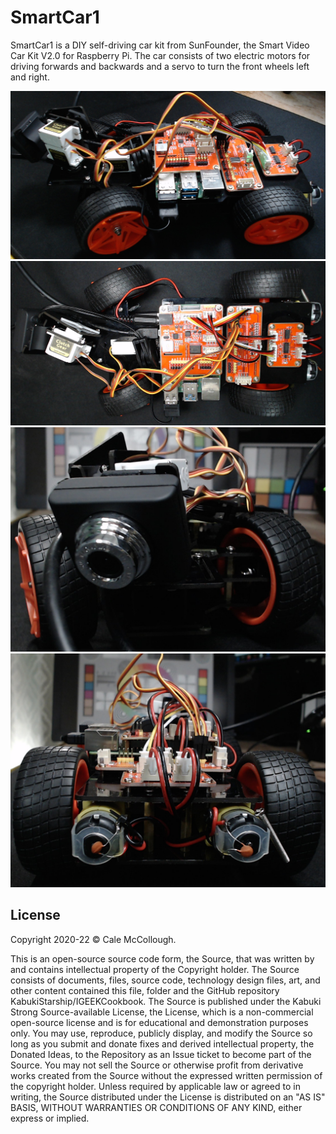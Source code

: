 # SmartCar1

SmartCar1 is a DIY self-driving car kit from SunFounder, the Smart Video Car Kit V2.0 for Raspberry Pi. The car consists of two electric motors for driving forwards and backwards and a servo to turn the front wheels left and right.

![Orthographic image of the SmartCar1.](./SmartCar1.Images.Orthographic.png)
![Top-down image of the SmartCar1.](./SmartCar1.Images.TopDown.png)
![Front image of the SmartCar1.](./SmartCar1.Images.Front.png)
![Rear image of the SmartCar1.](./SmartCar1.Images.Rear.png)

## License

Copyright 2020-22 © Cale McCollough.

This is an open-source source code form, the Source, that was written by and contains intellectual property of the Copyright holder. The Source consists of documents, files, source code, technology design files, art, and other content contained this file, folder and the GitHub repository KabukiStarship/IGEEKCookbook. The Source is published under the Kabuki Strong Source-available License, the License, which is a non-commercial open-source license and is for educational and demonstration purposes only. You may use, reproduce, publicly display, and modify the Source so long as you submit and donate fixes and derived intellectual property, the Donated Ideas, to the Repository as an Issue ticket to become part of the Source. You may not sell the Source or otherwise profit from derivative works created from the Source without the expressed written permission of the copyright holder. Unless required by applicable law or agreed to in writing, the Source distributed under the License is distributed on an "AS IS" BASIS, WITHOUT WARRANTIES OR CONDITIONS OF ANY KIND, either express or implied.